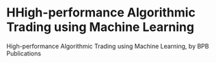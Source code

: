 # HHigh-performance Algorithmic Trading using Machine Learning
High-performance Algorithmic Trading using Machine Learning, by BPB Publications
